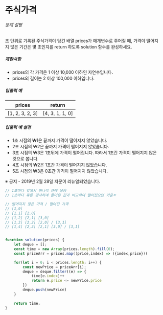 # 주식가격

###### 문제 설명

초 단위로 기록된 주식가격이 담긴 배열 prices가 매개변수로 주어질 때, 가격이 떨어지지 않은 기간은 몇 초인지를 return 하도록 solution 함수를 완성하세요.

##### 제한사항

- prices의 각 가격은 1 이상 10,000 이하인 자연수입니다.
- prices의 길이는 2 이상 100,000 이하입니다.

##### 입출력 예

| prices          | return          |
| --------------- | --------------- |
| [1, 2, 3, 2, 3] | [4, 3, 1, 1, 0] |

##### 입출력 예 설명

- 1초 시점의 ₩1은 끝까지 가격이 떨어지지 않았습니다.
- 2초 시점의 ₩2은 끝까지 가격이 떨어지지 않았습니다.
- 3초 시점의 ₩3은 1초뒤에 가격이 떨어집니다. 따라서 1초간 가격이 떨어지지 않은 것으로 봅니다.
- 4초 시점의 ₩2은 1초간 가격이 떨어지지 않았습니다.
- 5초 시점의 ₩3은 0초간 가격이 떨어지지 않았습니다.

※ 공지 - 2019년 2월 28일 지문이 리뉴얼되었습니다.



```javascript
// 1초마다 앞에서 하나씩 큐에 넣음
// 1초마다 큐를 검사하여 들어온 값과 비교하여 떨어졌으면 카운ㅌ

// 떨어지지 않은 가격 / 떨어진 가격
// [1,0]
// [1,1] [2,0]
// [1,2] [2,1] [3,0]
// [1,3] [2,2] [2,0] / [3,1]
// [1,4] [2,3] [2,1] [3,0] / [3,1]


function solution(prices) {
    let deque = [];
    const time = new Array(prices.length).fill(0);
    const priceArr = prices.map((price,index) => ({index,price}))

    for(let i = 0; i < prices.length; i++) {
        const newPrice = priceArr[i];
        deque = deque.filter((e) => {
            time[e.index]++
            return e.price <= newPrice.price
        })
        deque.push(newPrice)
    }
    
    return time;
}

```

